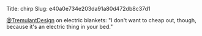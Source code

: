 Title: chirp
Slug: e40a0e734e203da91a80d472db8c37d1

<a href="http://twitter.com/TremulantDesign">@TremulantDesign</a>  on electric blankets: "I don't want to cheap out, though, because it's an electric thing in your bed."
